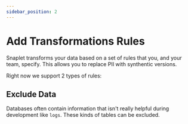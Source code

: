 ```yaml
---
sidebar_position: 2
---
```


# Add Transformations Rules

Snaplet transforms your data based on a set of rules that you, and your team, specify. This allows you to replace PII with synthentic versions.

Right now we support 2 types of rules:

## Exclude Data

Databases often contain information that isn't really helpful during development like `logs`. These kinds of tables can be excluded.